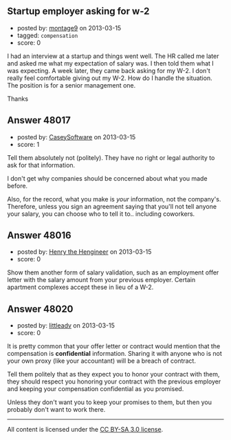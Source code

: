 ## Startup employer asking for w-2

- posted by: [montage9](https://stackexchange.com/users/-1/25484-montage9) on 2013-03-15
- tagged: `compensation`
- score: 0

I had an interview at a startup and things went well. The HR called me later and asked me what my expectation of salary was. I then told them what I was expecting. A week later, they came back asking for my W-2. I don't really feel comfortable giving out my W-2. How do I handle the situation. The position is for a senior management one. 

Thanks


## Answer 48017

- posted by: [CaseySoftware](https://stackexchange.com/users/-1/11314-caseysoftware) on 2013-03-15
- score: 1

Tell them absolutely not (politely). They have no right or legal authority to ask for that information.


I don't get why companies should be concerned about what you made before.

Also, for the record, what you make is *your* information, not the company's. Therefore, unless you sign an agreement saying that you'll not tell anyone your salary, you can choose who to tell it to.. including coworkers.


## Answer 48016

- posted by: [Henry the Hengineer](https://stackexchange.com/users/-1/1692-henry-the-hengineer) on 2013-03-15
- score: 0

Show them another form of salary validation, such as an employment offer letter with the salary amount from your previous employer. Certain apartment complexes accept these in lieu of a W-2.


## Answer 48020

- posted by: [littleadv](https://stackexchange.com/users/-1/13808-littleadv) on 2013-03-15
- score: 0

It is pretty common that your offer letter or contract would mention that the compensation is **confidential** information. Sharing it with anyone who is not your own proxy (like your accountant) will be a breach of contract.

Tell them politely that as they expect you to honor your contract with them, they should respect you honoring your contract with the previous employer and keeping your compensation confidential as you promised.

Unless they don't want you to keep your promises to them, but then you probably don't want to work there.



---

All content is licensed under the [CC BY-SA 3.0 license](https://creativecommons.org/licenses/by-sa/3.0/).
